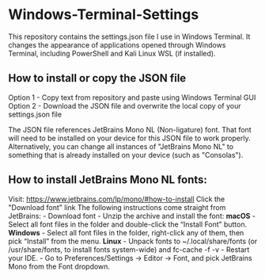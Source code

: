 # Windows-Terminal-Settings

This repository contains the settings.json file I use in Windows Terminal. It changes the appearance of applications opened through Windows Terminal, including PowerShell and Kali Linux WSL (if installed).

## How to install or copy the JSON file
  Option 1 - Copy text from repository and paste using Windows Terminal GUI
  Option 2 - Download the JSON file and overwrite the local copy of your settings.json file

The JSON file references JetBrains Mono NL (Non-ligature) font. That font will need to be installed on your device for this JSON file to work properly. Alternatively, you can change all instances of "JetBrains Mono NL" to something that is already installed on your device (such as "Consolas").

## How to install JetBrains Mono NL fonts:
  Visit: https://www.jetbrains.com/lp/mono/#how-to-install
  Click the "Download font" link
  The following instructions come straight from JetBrains:
    - Download font
    - Unzip the archive and install the font:
    **macOS**
      - Select all font files in the folder and double-click the “Install Font” button.
    **Windows**
      - Select all font files in the folder, right-click any of them, then pick “Install” from the menu.
    **Linux**
      - Unpack fonts to ~/.local/share/fonts (or /usr/share/fonts, to install fonts system-wide) and fc-cache -f -v
      - Restart your IDE.
      - Go to Preferences/Settings → Editor → Font, and pick JetBrains Mono from the Font dropdown.
